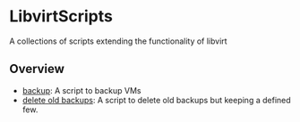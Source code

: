 # LibvirtScripts
A collections of scripts extending the functionality of libvirt

## Overview
 * [backup](./backup): A script to backup VMs
 * [delete old backups](./deleteOldBackups): A script to delete old backups but keeping a defined few.